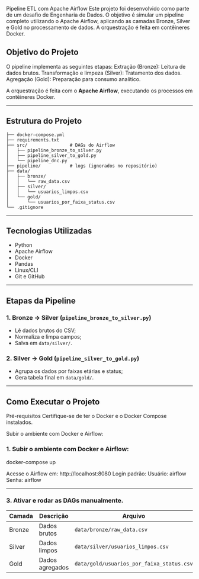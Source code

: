 Pipeline ETL com Apache Airflow
Este projeto foi desenvolvido como parte de um desafio de Engenharia de Dados. O objetivo é simular um pipeline completo utilizando o Apache Airflow, aplicando as camadas Bronze, Silver e Gold no processamento de dados. A orquestração é feita em contêineres Docker.

## Objetivo do Projeto

O pipeline implementa as seguintes etapas:
Extração (Bronze): Leitura de dados brutos.
Transformação e limpeza (Silver): Tratamento dos dados.
Agregação (Gold): Preparação para consumo analítico.

A orquestração é feita com o **Apache Airflow**, executando os processos em contêineres Docker.


---

## Estrutura do Projeto

```
├── docker-compose.yml
├── requirements.txt
├── src/                # DAGs do Airflow
│   ├── pipeline_bronze_to_silver.py
│   ├── pipeline_silver_to_gold.py
│   └── pipeline_dnc.py
├── pipeline/           # logs (ignorados no repositório)
├── data/
│   ├── bronze/
│   │   └── raw_data.csv
│   ├── silver/
│   │   └── usuarios_limpos.csv
│   └── gold/
│       └── usuarios_por_faixa_status.csv
└── .gitignore
```


---

##  Tecnologias Utilizadas

- Python  
- Apache Airflow  
- Docker  
- Pandas  
- Linux/CLI  
- Git e GitHub  

---

##  Etapas da Pipeline

###  1. Bronze → Silver (`pipeline_bronze_to_silver.py`)
- Lê dados brutos do CSV;
- Normaliza e limpa campos;
- Salva em `data/silver/`.

###  2. Silver → Gold (`pipeline_silver_to_gold.py`)
- Agrupa os dados por faixas etárias e status;
- Gera tabela final em `data/gold/`.

---

##  Como Executar o Projeto

Pré-requisitos
Certifique-se de ter o Docker e o Docker Compose instalados.

Subir o ambiente com Docker e Airflow:

###  1. Subir o ambiente com Docker e Airflow:

docker-compose up

Acesse o Airflow em: http://localhost:8080
Login padrão:
Usuário: airflow
Senha: airflow

---

###  3. Ativar e rodar as DAGs manualmente.

| Camada | Descrição       | Arquivo                                   |
| ------ | --------------- | ----------------------------------------- |
| Bronze | Dados brutos    | `data/bronze/raw_data.csv`                |
| Silver | Dados limpos    | `data/silver/usuarios_limpos.csv`         |
| Gold   | Dados agregados | `data/gold/usuarios_por_faixa_status.csv` |








